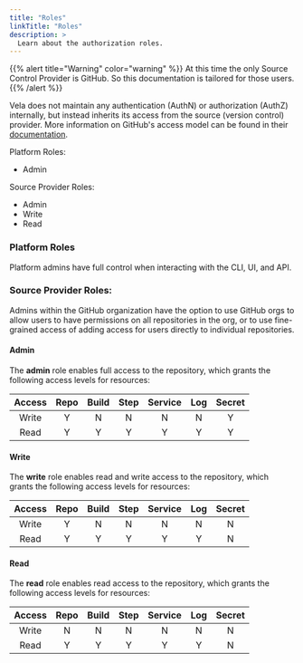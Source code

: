 ```yaml
---
title: "Roles"
linkTitle: "Roles"
description: >
  Learn about the authorization roles.
---
```


{{% alert title="Warning" color="warning" %}}
At this time the only Source Control Provider is GitHub. So this documentation is tailored for those users.
{{% /alert %}}

Vela does not maintain any authentication (AuthN) or authorization (AuthZ) internally, but instead inherits its access from the source (version control) provider. More information on GitHub's access model can be found in their [documentation](https://help.github.com/en/github/getting-started-with-github/access-permissions-on-github).

Platform Roles:

- Admin

Source Provider Roles:

- Admin
- Write
- Read

### Platform Roles

Platform admins have full control when interacting with the CLI, UI, and API.

### Source Provider Roles:

Admins within the GitHub organization have the option to use GitHub orgs to allow users to have permissions on all repositories in the org, or to use fine-grained access of adding access for users directly to individual repositories.

#### Admin

The **admin** role enables full access to the repository, which grants the following access levels for resources:

| Access | Repo | Build | Step | Service | Log | Secret |
| :----: | :--: | :---: | :--: | :-----: | :-: | :----: |
| Write  |  Y   |   N   |  N   |    N    |  N  |   Y    |
|  Read  |  Y   |   Y   |  Y   |    Y    |  Y  |   Y    |

#### Write

The **write** role enables read and write access to the repository, which grants the following access levels for resources:

| Access | Repo | Build | Step | Service | Log | Secret |
| :----: | :--: | :---: | :--: | :-----: | :-: | :----: |
| Write  |  Y   |   N   |  N   |    N    |  N  |   N    |
|  Read  |  Y   |   Y   |  Y   |    Y    |  Y  |   N    |

#### Read

The **read** role enables read access to the repository, which grants the following access levels for resources:

| Access | Repo | Build | Step | Service | Log | Secret |
| :----: | :--: | :---: | :--: | :-----: | :-: | :----: |
| Write  |  N   |   N   |  N   |    N    |  N  |   N    |
|  Read  |  Y   |   Y   |  Y   |    Y    |  Y  |   N    |
